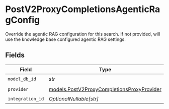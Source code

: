 # PostV2ProxyCompletionsAgenticRagConfig

Override the agentic RAG configuration for this search. If not provided, will use the knowledge base configured agentic RAG settings.


## Fields

| Field                                                                                          | Type                                                                                           | Required                                                                                       | Description                                                                                    |
| ---------------------------------------------------------------------------------------------- | ---------------------------------------------------------------------------------------------- | ---------------------------------------------------------------------------------------------- | ---------------------------------------------------------------------------------------------- |
| `model_db_id`                                                                                  | *str*                                                                                          | :heavy_check_mark:                                                                             | N/A                                                                                            |
| `provider`                                                                                     | [models.PostV2ProxyCompletionsProxyProvider](../models/postv2proxycompletionsproxyprovider.md) | :heavy_check_mark:                                                                             | N/A                                                                                            |
| `integration_id`                                                                               | *OptionalNullable[str]*                                                                        | :heavy_minus_sign:                                                                             | N/A                                                                                            |